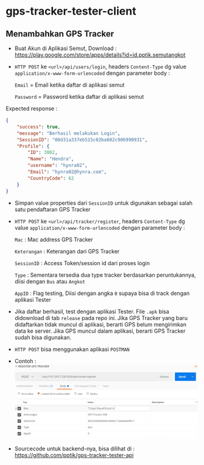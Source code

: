 # gps-tracker-tester-client

## Menambahkan GPS Tracker

* Buat Akun di Aplikasi Semut, Download : https://play.google.com/store/apps/details?id=id.pptik.semutangkot

* `HTTP POST` ke `<url>/api/users/login`, headers `Content-Type` dg value `application/x-www-form-urlencoded` dengan parameter body :

  `Email` = Email ketika daftar di aplikasi semut

  `Password` = Password ketika daftar di aplikasi semut

Expected response :

```json
{
    "success": true,
    "message": "Berhasil melakukan Login",
    "SessionID": "00d31a337eb515c02ba602c906990931",
    "Profile": {
        "ID": 3002,
        "Name": "Hendra",
        "username": "hynra02",
        "Email": "hynra02@hynra.com",
        "CountryCode": 62
    }
}
```

* Simpan value properties dari `SessionID` untuk digunakan sebagai salah satu pendaftaran GPS Tracker

* `HTTP POST` ke `<url>/api/tracker/register`, headers `Content-Type` dg value `application/x-www-form-urlencoded` dengan parameter body :
  
  `Mac` : Mac address GPS Tracker
  
  `Keterangan` : Keterangan dari GPS Tracker
  
  `SessionID` : Access Token/session id dari proses login
  
  `Type` : Sementara tersedia dua type tracker berdasarkan peruntukannya, diisi dengan `Bus` atau `Angkot`
  
  `AppID` : Flag testing, Diisi dengan angka `0` supaya bisa di track dengan aplikasi Tester
  
* Jika daftar berhasil, test dengan aplikasi Tester. File `.apk` bisa didownload di tab `release` pada repo ini. Jika GPS Tracker yang baru didaftarkan tidak muncul di aplikasi, berarti GPS belum mengirimkan data ke server. Jika GPS muncul dalam aplikasi, berarti GPS Tracker sudah bisa digunakan.

* `HTTP POST` bisa menggunakan aplikasi `POSTMAN`

* Contoh : ![alt text](https://raw.githubusercontent.com/pptik/gps-tracker-tester-client/master/00000001.PNG "Postman Example")

* Sourcecode untuk backend-nya, bisa dilihat di : https://github.com/pptik/gps-tracker-tester-api
